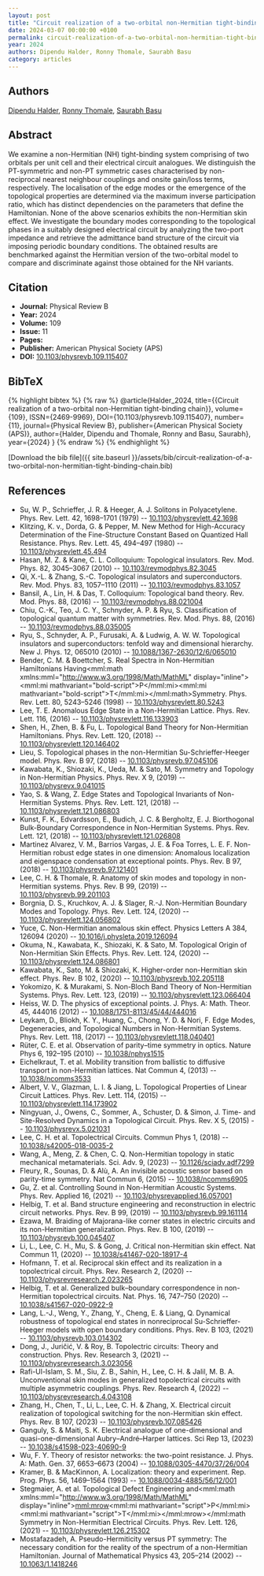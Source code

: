 ```yaml
---
layout: post
title: "Circuit realization of a two-orbital non-Hermitian tight-binding chain"
date: 2024-03-07 00:00:00 +0100
permalink: circuit-realization-of-a-two-orbital-non-hermitian-tight-binding-chain
year: 2024
authors: Dipendu Halder, Ronny Thomale, Saurabh Basu
category: articles
---
```

 
## Authors
[Dipendu Halder](authors/dipendu-halder), [Ronny Thomale](authors/ronny-thomale), [Saurabh Basu](authors/saurabh-basu)
 
## Abstract
We examine a non-Hermitian (NH) tight-binding system comprising of two orbitals per unit cell and their electrical circuit analogues. We distinguish the PT-symmetric and non-PT symmetric cases characterised by non-reciprocal nearest neighbour couplings and onsite gain/loss terms, respectively. The localisation of the edge modes or the emergence of the topological properties are determined via the maximum inverse participation ratio, which has distinct dependencies on the parameters that define the Hamiltonian. None of the above scenarios exhibits the non-Hermitian skin effect. We investigate the boundary modes corresponding to the topological phases in a suitably designed electrical circuit by analyzing the two-port impedance and retrieve the admittance band structure of the circuit via imposing periodic boundary conditions. The obtained results are benchmarked against the Hermitian version of the two-orbital model to compare and discriminate against those obtained for the NH variants.
 
## Citation
- **Journal:** Physical Review B
- **Year:** 2024
- **Volume:** 109
- **Issue:** 11
- **Pages:** 
- **Publisher:** American Physical Society (APS)
- **DOI:** [10.1103/physrevb.109.115407](https://doi.org/10.1103/physrevb.109.115407)
 
## BibTeX
{% highlight bibtex %}
{% raw %}
@article{Halder_2024,
  title={{Circuit realization of a two-orbital non-Hermitian tight-binding chain}},
  volume={109},
  ISSN={2469-9969},
  DOI={10.1103/physrevb.109.115407},
  number={11},
  journal={Physical Review B},
  publisher={American Physical Society (APS)},
  author={Halder, Dipendu and Thomale, Ronny and Basu, Saurabh},
  year={2024}
}
{% endraw %}
{% endhighlight %}
 
[Download the bib file]({{ site.baseurl }}/assets/bib/circuit-realization-of-a-two-orbital-non-hermitian-tight-binding-chain.bib)
 
## References
- Su, W. P., Schrieffer, J. R. & Heeger, A. J. Solitons in Polyacetylene. Phys. Rev. Lett. 42, 1698–1701 (1979) -- [10.1103/physrevlett.42.1698](https://doi.org/10.1103/physrevlett.42.1698)
- Klitzing, K. v., Dorda, G. & Pepper, M. New Method for High-Accuracy Determination of the Fine-Structure Constant Based on Quantized Hall Resistance. Phys. Rev. Lett. 45, 494–497 (1980) -- [10.1103/physrevlett.45.494](https://doi.org/10.1103/physrevlett.45.494)
- Hasan, M. Z. & Kane, C. L. Colloquium: Topological insulators. Rev. Mod. Phys. 82, 3045–3067 (2010) -- [10.1103/revmodphys.82.3045](https://doi.org/10.1103/revmodphys.82.3045)
- Qi, X.-L. & Zhang, S.-C. Topological insulators and superconductors. Rev. Mod. Phys. 83, 1057–1110 (2011) -- [10.1103/revmodphys.83.1057](https://doi.org/10.1103/revmodphys.83.1057)
- Bansil, A., Lin, H. & Das, T. Colloquium: Topological band theory. Rev. Mod. Phys. 88, (2016) -- [10.1103/revmodphys.88.021004](https://doi.org/10.1103/revmodphys.88.021004)
- Chiu, C.-K., Teo, J. C. Y., Schnyder, A. P. & Ryu, S. Classification of topological quantum matter with symmetries. Rev. Mod. Phys. 88, (2016) -- [10.1103/revmodphys.88.035005](https://doi.org/10.1103/revmodphys.88.035005)
- Ryu, S., Schnyder, A. P., Furusaki, A. & Ludwig, A. W. W. Topological insulators and superconductors: tenfold way and dimensional hierarchy. New J. Phys. 12, 065010 (2010) -- [10.1088/1367-2630/12/6/065010](https://doi.org/10.1088/1367-2630/12/6/065010)
- Bender, C. M. & Boettcher, S. Real Spectra in Non-Hermitian Hamiltonians Having<mml:math xmlns:mml="http://www.w3.org/1998/Math/MathML" display="inline"><mml:mi mathvariant="bold-script">P</mml:mi><mml:mi mathvariant="bold-script">T</mml:mi></mml:math>Symmetry. Phys. Rev. Lett. 80, 5243–5246 (1998) -- [10.1103/physrevlett.80.5243](https://doi.org/10.1103/physrevlett.80.5243)
- Lee, T. E. Anomalous Edge State in a Non-Hermitian Lattice. Phys. Rev. Lett. 116, (2016) -- [10.1103/physrevlett.116.133903](https://doi.org/10.1103/physrevlett.116.133903)
- Shen, H., Zhen, B. & Fu, L. Topological Band Theory for Non-Hermitian Hamiltonians. Phys. Rev. Lett. 120, (2018) -- [10.1103/physrevlett.120.146402](https://doi.org/10.1103/physrevlett.120.146402)
- Lieu, S. Topological phases in the non-Hermitian Su-Schrieffer-Heeger model. Phys. Rev. B 97, (2018) -- [10.1103/physrevb.97.045106](https://doi.org/10.1103/physrevb.97.045106)
- Kawabata, K., Shiozaki, K., Ueda, M. & Sato, M. Symmetry and Topology in Non-Hermitian Physics. Phys. Rev. X 9, (2019) -- [10.1103/physrevx.9.041015](https://doi.org/10.1103/physrevx.9.041015)
- Yao, S. & Wang, Z. Edge States and Topological Invariants of Non-Hermitian Systems. Phys. Rev. Lett. 121, (2018) -- [10.1103/physrevlett.121.086803](https://doi.org/10.1103/physrevlett.121.086803)
- Kunst, F. K., Edvardsson, E., Budich, J. C. & Bergholtz, E. J. Biorthogonal Bulk-Boundary Correspondence in Non-Hermitian Systems. Phys. Rev. Lett. 121, (2018) -- [10.1103/physrevlett.121.026808](https://doi.org/10.1103/physrevlett.121.026808)
- Martinez Alvarez, V. M., Barrios Vargas, J. E. & Foa Torres, L. E. F. Non-Hermitian robust edge states in one dimension: Anomalous localization and eigenspace condensation at exceptional points. Phys. Rev. B 97, (2018) -- [10.1103/physrevb.97.121401](https://doi.org/10.1103/physrevb.97.121401)
- Lee, C. H. & Thomale, R. Anatomy of skin modes and topology in non-Hermitian systems. Phys. Rev. B 99, (2019) -- [10.1103/physrevb.99.201103](https://doi.org/10.1103/physrevb.99.201103)
- Borgnia, D. S., Kruchkov, A. J. & Slager, R.-J. Non-Hermitian Boundary Modes and Topology. Phys. Rev. Lett. 124, (2020) -- [10.1103/physrevlett.124.056802](https://doi.org/10.1103/physrevlett.124.056802)
- Yuce, C. Non-Hermitian anomalous skin effect. Physics Letters A 384, 126094 (2020) -- [10.1016/j.physleta.2019.126094](https://doi.org/10.1016/j.physleta.2019.126094)
- Okuma, N., Kawabata, K., Shiozaki, K. & Sato, M. Topological Origin of Non-Hermitian Skin Effects. Phys. Rev. Lett. 124, (2020) -- [10.1103/physrevlett.124.086801](https://doi.org/10.1103/physrevlett.124.086801)
- Kawabata, K., Sato, M. & Shiozaki, K. Higher-order non-Hermitian skin effect. Phys. Rev. B 102, (2020) -- [10.1103/physrevb.102.205118](https://doi.org/10.1103/physrevb.102.205118)
- Yokomizo, K. & Murakami, S. Non-Bloch Band Theory of Non-Hermitian Systems. Phys. Rev. Lett. 123, (2019) -- [10.1103/physrevlett.123.066404](https://doi.org/10.1103/physrevlett.123.066404)
- Heiss, W. D. The physics of exceptional points. J. Phys. A: Math. Theor. 45, 444016 (2012) -- [10.1088/1751-8113/45/44/444016](https://doi.org/10.1088/1751-8113/45/44/444016)
- Leykam, D., Bliokh, K. Y., Huang, C., Chong, Y. D. & Nori, F. Edge Modes, Degeneracies, and Topological Numbers in Non-Hermitian Systems. Phys. Rev. Lett. 118, (2017) -- [10.1103/physrevlett.118.040401](https://doi.org/10.1103/physrevlett.118.040401)
- Rüter, C. E. et al. Observation of parity–time symmetry in optics. Nature Phys 6, 192–195 (2010) -- [10.1038/nphys1515](https://doi.org/10.1038/nphys1515)
- Eichelkraut, T. et al. Mobility transition from ballistic to diffusive transport in non-Hermitian lattices. Nat Commun 4, (2013) -- [10.1038/ncomms3533](https://doi.org/10.1038/ncomms3533)
- Albert, V. V., Glazman, L. I. & Jiang, L. Topological Properties of Linear Circuit Lattices. Phys. Rev. Lett. 114, (2015) -- [10.1103/physrevlett.114.173902](https://doi.org/10.1103/physrevlett.114.173902)
- Ningyuan, J., Owens, C., Sommer, A., Schuster, D. & Simon, J. Time- and Site-Resolved Dynamics in a Topological Circuit. Phys. Rev. X 5, (2015) -- [10.1103/physrevx.5.021031](https://doi.org/10.1103/physrevx.5.021031)
- Lee, C. H. et al. Topolectrical Circuits. Commun Phys 1, (2018) -- [10.1038/s42005-018-0035-2](https://doi.org/10.1038/s42005-018-0035-2)
- Wang, A., Meng, Z. & Chen, C. Q. Non-Hermitian topology in static mechanical metamaterials. Sci. Adv. 9, (2023) -- [10.1126/sciadv.adf7299](https://doi.org/10.1126/sciadv.adf7299)
- Fleury, R., Sounas, D. & Alù, A. An invisible acoustic sensor based on parity-time symmetry. Nat Commun 6, (2015) -- [10.1038/ncomms6905](https://doi.org/10.1038/ncomms6905)
- Gu, Z. et al. Controlling Sound in Non-Hermitian Acoustic Systems. Phys. Rev. Applied 16, (2021) -- [10.1103/physrevapplied.16.057001](https://doi.org/10.1103/physrevapplied.16.057001)
- Helbig, T. et al. Band structure engineering and reconstruction in electric circuit networks. Phys. Rev. B 99, (2019) -- [10.1103/physrevb.99.161114](https://doi.org/10.1103/physrevb.99.161114)
- Ezawa, M. Braiding of Majorana-like corner states in electric circuits and its non-Hermitian generalization. Phys. Rev. B 100, (2019) -- [10.1103/physrevb.100.045407](https://doi.org/10.1103/physrevb.100.045407)
- Li, L., Lee, C. H., Mu, S. & Gong, J. Critical non-Hermitian skin effect. Nat Commun 11, (2020) -- [10.1038/s41467-020-18917-4](https://doi.org/10.1038/s41467-020-18917-4)
- Hofmann, T. et al. Reciprocal skin effect and its realization in a topolectrical circuit. Phys. Rev. Research 2, (2020) -- [10.1103/physrevresearch.2.023265](https://doi.org/10.1103/physrevresearch.2.023265)
- Helbig, T. et al. Generalized bulk–boundary correspondence in non-Hermitian topolectrical circuits. Nat. Phys. 16, 747–750 (2020) -- [10.1038/s41567-020-0922-9](https://doi.org/10.1038/s41567-020-0922-9)
- Lang, L.-J., Weng, Y., Zhang, Y., Cheng, E. & Liang, Q. Dynamical robustness of topological end states in nonreciprocal Su-Schrieffer-Heeger models with open boundary conditions. Phys. Rev. B 103, (2021) -- [10.1103/physrevb.103.014302](https://doi.org/10.1103/physrevb.103.014302)
- Dong, J., Juričić, V. & Roy, B. Topolectric circuits: Theory and construction. Phys. Rev. Research 3, (2021) -- [10.1103/physrevresearch.3.023056](https://doi.org/10.1103/physrevresearch.3.023056)
- Rafi-Ul-Islam, S. M., Siu, Z. B., Sahin, H., Lee, C. H. & Jalil, M. B. A. Unconventional skin modes in generalized topolectrical circuits with multiple asymmetric couplings. Phys. Rev. Research 4, (2022) -- [10.1103/physrevresearch.4.043108](https://doi.org/10.1103/physrevresearch.4.043108)
- Zhang, H., Chen, T., Li, L., Lee, C. H. & Zhang, X. Electrical circuit realization of topological switching for the non-Hermitian skin effect. Phys. Rev. B 107, (2023) -- [10.1103/physrevb.107.085426](https://doi.org/10.1103/physrevb.107.085426)
- Ganguly, S. & Maiti, S. K. Electrical analogue of one-dimensional and quasi-one-dimensional Aubry–André–Harper lattices. Sci Rep 13, (2023) -- [10.1038/s41598-023-40690-9](https://doi.org/10.1038/s41598-023-40690-9)
- Wu, F. Y. Theory of resistor networks: the two-point resistance. J. Phys. A: Math. Gen. 37, 6653–6673 (2004) -- [10.1088/0305-4470/37/26/004](https://doi.org/10.1088/0305-4470/37/26/004)
- Kramer, B. & MacKinnon, A. Localization: theory and experiment. Rep. Prog. Phys. 56, 1469–1564 (1993) -- [10.1088/0034-4885/56/12/001](https://doi.org/10.1088/0034-4885/56/12/001)
- Stegmaier, A. et al. Topological Defect Engineering and<mml:math xmlns:mml="http://www.w3.org/1998/Math/MathML" display="inline"><mml:mrow><mml:mi mathvariant="script">P</mml:mi><mml:mi mathvariant="script">T</mml:mi></mml:mrow></mml:math Symmetry in Non-Hermitian Electrical Circuits. Phys. Rev. Lett. 126, (2021) -- [10.1103/physrevlett.126.215302](https://doi.org/10.1103/physrevlett.126.215302)
- Mostafazadeh, A. Pseudo-Hermiticity versus PT symmetry: The necessary condition for the reality of the spectrum of a non-Hermitian Hamiltonian. Journal of Mathematical Physics 43, 205–214 (2002) -- [10.1063/1.1418246](https://doi.org/10.1063/1.1418246)

